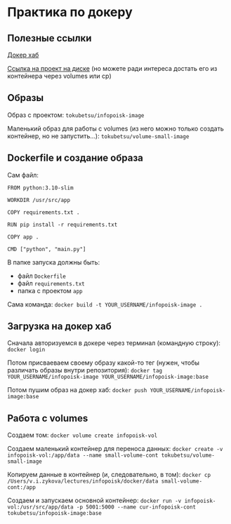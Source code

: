 # Практика по докеру
## Полезные ссылки
[Докер хаб](https://hub.docker.com/)

[Ссылка на проект на диске](https://drive.google.com/file/d/11tfMKjDeClZF0xLdfEdxsjP41f_QKB6d/view?usp=sharing) (но можете ради интереса достать его из контейнера через volumes или cp)

## Образы
Образ с проектом: `tokubetsu/infopoisk-image`

Маленький образ для работы с volumes (из него можно только создать контейнер, но не запустить...): `tokubetsu/volume-small-image`

## Dockerfile и создание образа
Сам файл:
```
FROM python:3.10-slim

WORKDIR /usr/src/app

COPY requirements.txt .

RUN pip install -r requirements.txt

COPY app .

CMD ["python", "main.py"]
```
В папке запуска должны быть:
- файл `Dockerfile`
- файл `requirements.txt`
- папка с проектом `app`

Сама команда:
`docker build -t YOUR_USERNAME/infopoisk-image .`

## Загрузка на докер хаб
Сначала авторизуемся в докере через терминал (командную строку):
`docker login`

Потом присваеваем своему образу какой-то тег (нужен, чтобы различать образы внутри репозитория):
`docker tag YOUR_USERNAME/infopoisk-image YOUR_USERNAME/infopoisk-image:base`

Потом пушим образ на докер хаб:
`docker push YOUR_USERNAME/infopoisk-image:base`

## Работа с volumes
Создаем том:
`docker volume create infopoisk-vol`

Создаем маленький контейнер для переноса данных:
`docker create -v infopoisk-vol:/app/data --name small-volume-cont tokubetsu/volume-small-image`

Копируем данные в контейнер (и, следовательно, в том):
`docker cp /Users/v.i.zykova/lectures/infopoisk/docker/data small-volume-cont:/app`

Создаем и запускаем основной контейнер:
`docker run -v infopoisk-vol:/usr/src/app/data -p 5001:5000 --name cur-infopoisk-cont tokubetsu/infopoisk-image:base`




